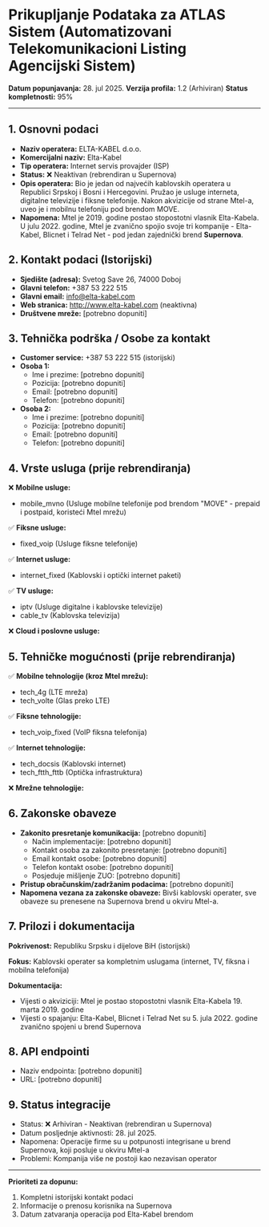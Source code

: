 # Prikupljanje Podataka za ATLAS Sistem (Automatizovani Telekomunikacioni Listing Agencijski Sistem)

**Datum popunjavanja:** 28. jul 2025.
**Verzija profila:** 1.2 (Arhiviran)
**Status kompletnosti:** 95%

---

## 1. Osnovni podaci

- **Naziv operatera:** ELTA-KABEL d.o.o.
- **Komercijalni naziv:** Elta-Kabel
- **Tip operatera:** Internet servis provajder (ISP)
- **Status:** ❌ Neaktivan (rebrendiran u Supernova)
- **Opis operatera:** Bio je jedan od najvećih kablovskih operatera u Republici Srpskoj i Bosni i Hercegovini. Pružao je usluge interneta, digitalne televizije i fiksne telefonije. Nakon akvizicije od strane Mtel-a, uveo je i mobilnu telefoniju pod brendom MOVE.
- **Napomena:** Mtel je 2019. godine postao stopostotni vlasnik Elta-Kabela. U julu 2022. godine, Mtel je zvanično spojio svoje tri kompanije - Elta-Kabel, Blicnet i Telrad Net - pod jedan zajednički brend **Supernova**.

## 2. Kontakt podaci (Istorijski)

- **Sjedište (adresa):** Svetog Save 26, 74000 Doboj
- **Glavni telefon:** +387 53 222 515
- **Glavni email:** info@elta-kabel.com
- **Web stranica:** http://www.elta-kabel.com (neaktivna)
- **Društvene mreže:** [potrebno dopuniti]

## 3. Tehnička podrška / Osobe za kontakt

- **Customer service:** +387 53 222 515 (istorijski)
- **Osoba 1:**
  - Ime i prezime: [potrebno dopuniti]
  - Pozicija: [potrebno dopuniti]
  - Email: [potrebno dopuniti]
  - Telefon: [potrebno dopuniti]
- **Osoba 2:**
  - Ime i prezime: [potrebno dopuniti]
  - Pozicija: [potrebno dopuniti]
  - Email: [potrebno dopuniti]
  - Telefon: [potrebno dopuniti]

## 4. Vrste usluga (prije rebrendiranja)

❌ **Mobilne usluge:**
- mobile_mvno (Usluge mobilne telefonije pod brendom "MOVE" - prepaid i postpaid, koristeći Mtel mrežu)

✅ **Fiksne usluge:**
- fixed_voip (Usluge fiksne telefonije)

✅ **Internet usluge:**
- internet_fixed (Kablovski i optički internet paketi)

✅ **TV usluge:**
- iptv (Usluge digitalne i kablovske televizije)
- cable_tv (Kablovska televizija)

❌ **Cloud i poslovne usluge:**

## 5. Tehničke mogućnosti (prije rebrendiranja)

✅ **Mobilne tehnologije (kroz Mtel mrežu):**
- tech_4g (LTE mreža)
- tech_volte (Glas preko LTE)

✅ **Fiksne tehnologije:**
- tech_voip_fixed (VoIP fiksna telefonija)

✅ **Internet tehnologije:**
- tech_docsis (Kablovski internet)
- tech_ftth_fttb (Optička infrastruktura)

❌ **Mrežne tehnologije:**

## 6. Zakonske obaveze

- **Zakonito presretanje komunikacija:** [potrebno dopuniti]
  - Način implementacije: [potrebno dopuniti]
  - Kontakt osoba za zakonito presretanje: [potrebno dopuniti]
  - Email kontakt osobe: [potrebno dopuniti]
  - Telefon kontakt osobe: [potrebno dopuniti]
  - Posjeduje mišljenje ZUO: [potrebno dopuniti]
- **Pristup obračunskim/zadržanim podacima:** [potrebno dopuniti]
- **Napomena vezana za zakonske obaveze:** Bivši kablovski operater, sve obaveze su prenesene na Supernova brend u okviru Mtel-a.

## 7. Prilozi i dokumentacija

**Pokrivenost:** Republiku Srpsku i dijelove BiH (istorijski)

**Fokus:** Kablovski operater sa kompletnim uslugama (internet, TV, fiksna i mobilna telefonija)

**Dokumentacija:**
- Vijesti o akviziciji: Mtel je postao stopostotni vlasnik Elta-Kabela 19. marta 2019. godine
- Vijesti o spajanju: Elta-Kabel, Blicnet i Telrad Net su 5. jula 2022. godine zvanično spojeni u brend Supernova

## 8. API endpointi

- Naziv endpointa: [potrebno dopuniti]
- URL: [potrebno dopuniti]

## 9. Status integracije

- Status: ❌ Arhiviran - Neaktivan (rebrendiran u Supernova)
- Datum posljednje aktivnosti: 28. jul 2025.
- Napomena: Operacije firme su u potpunosti integrisane u brend Supernova, koji posluje u okviru Mtel-a
- Problemi: Kompanija više ne postoji kao nezavisan operator

---

**Prioriteti za dopunu:**
1. Kompletni istorijski kontakt podaci
2. Informacije o prenosu korisnika na Supernova
3. Datum zatvaranja operacija pod Elta-Kabel brendom
